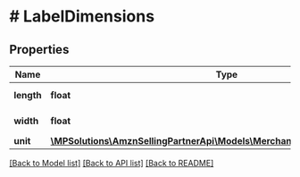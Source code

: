 # # LabelDimensions

## Properties

Name | Type | Description | Notes
------------ | ------------- | ------------- | -------------
**length** | **float** | A label dimension. |
**width** | **float** | A label dimension. |
**unit** | [**\MPSolutions\AmznSellingPartnerApi\Models\MerchantFulfillment\UnitOfLength**](UnitOfLength.md) |  |

[[Back to Model list]](../../README.md#models) [[Back to API list]](../../README.md#endpoints) [[Back to README]](../../README.md)
